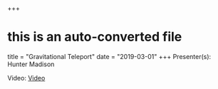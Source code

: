 +++
# this is an auto-converted file
title = "Gravitational Teleport"
date = "2019-03-01"
+++
Presenter(s): Hunter Madison

Video: [Video](https://www.youtube.com/watch?v=pgQUusYd4sU)
